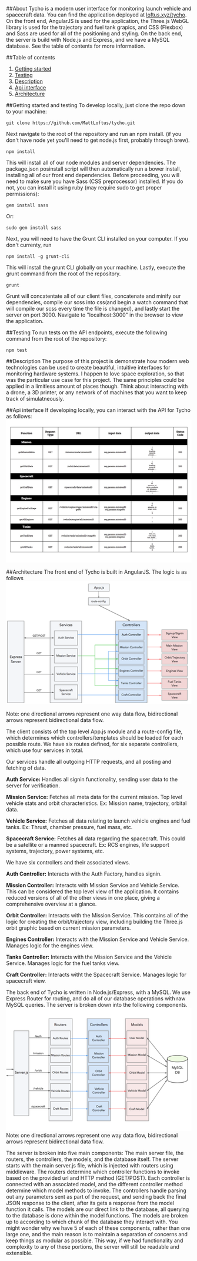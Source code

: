 ##About
Tycho is a modern user interface for monitoring launch vehicle and spacecraft data.  You can find the application deployed at [loftus.xyz/tycho](loftus.xyz/tycho). On the front end, AngularJS is used for the application, the Three.js WebGL library is used for the trajectory and fuel tank grapics, and CSS (Flexbox) and Sass are used for all of the positioning and styling.  On the back end, the server is build with Node.js and Express, and we have a MySQL database.  See the table of contents for more information.

##Table of contents
1. [Getting started](#getting-started)
2. [Testing](#testing)
2. [Description](#description)
3. [Api interface](#api-interface)
4. [Architecture](#architecture)


##Getting started and testing
To develop locally, just clone the repo down to your machine:

```
git clone https://github.com/MattLoftus/tycho.git
```

Next navigate to the root of the repository and run an npm install.  (if you don't have node yet you'll need to get node.js first, probably through brew).

```
npm install
```

This will install all of our node modules and server dependencies.  The package.json posinstall script will then automatically run a bower install, installing all of our front end dependencies.  Before proceeding, you will need to make sure you have Sass (CSS preprocessor) installed.  If you do not, you can install it using ruby (may require sudo to get proper permissions):

```
gem install sass
```

Or:

```
sudo gem install sass
```

Next, you will need to have the Grunt CLI installed on your computer.  If you don't currenty, run

```
npm install -g grunt-cli
```

This will install the grunt CLI globally on your machine.  Lastly, execute the grunt command from the root of the repository.

```
grunt
```

Grunt will concatentate all of our client files, concatenate and minify our dependencies, compile our scss into css(and begin a watch command that will compile our scss every time the file is changed), and lastly start the server on port 3000.  Navigate to "localhost:3000" in the browser to view the application.

##Testing
To run tests on the API endpoints, execute the following command from the root of the repository:

```
npm test
```

##Description
The purpose of this project is demonstrate how modern web technologies can be used to create beautiful, intuitive interfaces for monitoring hardware systems.  I happen to love space exploration, so that was the particular use case for this project.  The same principles could be applied in a limitless amount of places though.  Think about interacting with a drone, a 3D printer, or any network of of machines that you want to keep track of simulatneously.

##Api interface
If developing locally, you can interact with the API for Tycho as follows:
![Tycho API Interface](https://github.com/MattLoftus/tycho/blob/master/images/tycho_api_interface.jpg)


##Architecture
The front end of Tycho is built in AngularJS. The logic is as follows
![Client Architecture Diagram](https://github.com/MattLoftus/tycho/blob/master/images/tycho_client_architecture.png)

Note: one directional arrows represent one way data flow, bidirectional arrows represent bidirectional data flow.

The client consists of the top level App.js module and a route-config file, which determines which controllers/templates should be loaded for each possible route. We have six routes defined, for six separate controllers, which use four services in total.  

Our services handle all outgoing HTTP requests, and all posting and fetching of data.

**Auth Service:**  Handles all signin functionality, sending user data to the server for verification.

**Mission Service:** Fetches all meta data for the current mission.  Top level vehicle stats and orbit characteristics.  Ex: Mission name, trajectory, orbital data.

**Vehicle Service:** Fetches all data relating to launch vehicle engines and fuel tanks. Ex: Thrust, chamber pressure, fuel mass, etc.

**Spacecraft Service:** Fetches all data regarding the spacecraft.  This could be a satellite or a manned spacecraft.  Ex: RCS engines, life support systems, trajectory, power systems, etc.

We have six controllers and their associated views.

**Auth Controller:** Interacts with the Auth Factory, handles signin.

**Mission Controller:** Interacts with Mission Service and Vehicle Service.  
This can be considered the top level view of the application.  It contains reduced versions of all of the other views in one place, giving a comprehensive overview at a glance.

**Orbit Controller:**  Interacts with the Mission Service.  This contains all of the logic for creating the orbit/trajectory view, including building the Three.js orbit graphic based on current mission parameters.

**Engines Controller:** Interacts with the Mission Service and Vehicle Service.  Manages logic for the engines view.

**Tanks Controller:** Interacts with the Mission Service and the Vehicle Service.  Manages logic for the fuel tanks view.

**Craft Controller:** Interacts witht the Spacecraft Service.  Manages logic for spacecraft view.

The back end of Tycho is written in Node.js/Express, with a MySQL.  We use Express Router for routing, and do all of our database operations with raw MySQL queries.  The server is broken down into the following components.
![Server Architecture Diagram](https://github.com/MattLoftus/tycho/blob/master/images/tycho_server_architecture.png)
Note: one directional arrows represent one way data flow, bidirectional arrows represent bidirectional data flow.

The server is broken into five main components: The main server file, the routers, the controllers, the models, and the database itself. The server starts with the main server.js file, which is injected with routers using middleware. The routers determine which controller functions to invoke based on the provided url and HTTP method (GET/POST).  Each controller is connected with an associated model, and the different controller method determine which model methods to invoke.  The controllers handle parsing out any parameters sent as part of the request, and sending back the final JSON response to the client, after its gets a response from the model function it calls.  The models are our direct link to the database, all querying to the database is done within the model functions.  The models are broken up to according to which chunk of the database they interact with.
You might wonder why we have 5 of each of these components, rather than one large one, and the main reason is to maintain a separation of concerns and keep things as modular as possible.  This way, if we had functionality and complexity to any of these portions, the server will still be readable and extensible.




